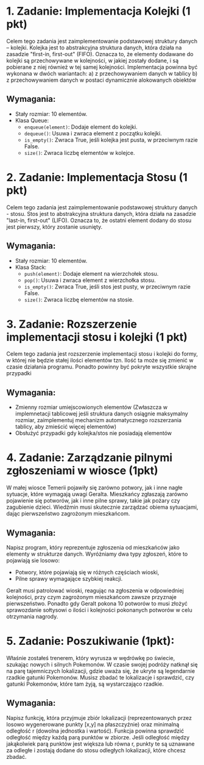 # 1.	Zadanie: Implementacja Kolejki (1 pkt)

Celem tego zadania jest zaimplementowanie podstawowej struktury danych – kolejki. Kolejka jest to abstrakcyjna struktura danych, która działa na zasadzie "first-in, first-out" (FIFO). Oznacza to, że elementy dodawane do kolejki są przechowywane w kolejności, w jakiej zostały dodane, i są pobierane z niej również w tej samej kolejności. Implementacja powinna być wykonana w dwóch wariantach: 
a)	z przechowywaniem danych w tablicy
b)	z przechowywaniem danych w postaci dynamicznie alokowanych obiektów

## Wymagania:
* Stały rozmiar: 10 elementów.
* Klasa Queue:
  * `enqueue(element)`: Dodaje element do kolejki.
  * `dequeue()`: Usuwa i zwraca element z początku kolejki.
  * `is_empty()`: Zwraca True, jeśli kolejka jest pusta, w przeciwnym razie False.
  * `size()`: Zwraca liczbę elementów w kolejce.

# 2.	Zadanie: Implementacja Stosu (1 pkt)

Celem tego zadania jest zaimplementowanie podstawowej struktury danych - stosu. Stos jest to abstrakcyjna struktura danych, która działa na zasadzie "last-in, first-out" (LIFO). Oznacza to, że ostatni element dodany do stosu jest pierwszy, który zostanie usunięty.
## Wymagania:
* Stały rozmiar: 10 elementów.
* Klasa Stack:
  * `push(element)`: Dodaje element na wierzchołek stosu.
  * `pop()`: Usuwa i zwraca element z wierzchołka stosu.
  * `is_empty()`: Zwraca True, jeśli stos jest pusty, w przeciwnym razie False.
  * `size()`: Zwraca liczbę elementów na stosie.
# 3.	Zadanie: Rozszerzenie implementacji stosu i kolejki (1 pkt)
Celem tego zadania jest rozszerzenie implementacji stosu i kolejki do formy, w której nie będzie stałej ilości elementów tzn. Ilość ta może się zmienić w czasie działania programu. Ponadto powinny być pokryte wszystkie skrajne przypadki

## Wymagania: 
* Zmienny rozmiar umiejscowionych elementów (Zwłaszcza w implemnetacji tablicowej jeśli struktura danych osiągnie maksymalny rozmiar, zaimplementuj mechanizm automatycznego rozszerzania tablicy, aby zmieścić więcej elementów)
* Obsłużyć przypadki gdy kolejka/stos nie posiadają elementów


# 4.  Zadanie: Zarządzanie pilnymi zgłoszeniami w wiosce (1pkt)

W małej wiosce Temerii pojawiły się zarówno potwory, jak i inne nagłe sytuacje, które wymagają uwagi Geralta. Mieszkańcy zgłaszają zarówno pojawienie się potworów, jak i inne pilne sprawy, takie jak pożary czy zagubienie dzieci. Wiedźmin musi skutecznie zarządzać obiema sytuacjami, dając pierwszeństwo zagrożonym mieszkańcom.

## Wymagania:
Napisz program, który reprezentuje zgłoszenia od mieszkańców jako elementy w strukturze danych. Wyróżniamy dwa typy zgłoszeń, które to pojawiają sie losowo:
 * Potwory, które pojawiają się w różnych częściach wioski,
 * Pilne sprawy wymagające szybkiej reakcji.

Geralt musi patrolować wioski, reagując na zgłoszenia w odpowiedniej kolejności, przy czym zagrożonym mieszkańcom zawsze przyznaje pierwszeństwo. Ponadto gdy Geralt pokona 10 potworów to musi złożyć sprawozdanie sołtysowi o ilości i kolejności pokonanych potworów w celu otrzymania nagrody.

# 5. Zadanie: Poszukiwanie (1pkt):
Właśnie zostałeś trenerem, który wyrusza w wędrówkę po świecie, szukając nowych i silnych Pokemonów. W czasie swojej podróży natknął się na parę tajemniczych lokalizacji, gdzie uważa się, że ukryte są legendarnie rzadkie gatunki Pokemonów. Musisz zbadać te lokalizacje i sprawdzić, czy gatunki Pokemonów, które tam żyją, są wystarczająco rzadkie.

## Wymagania:
Napisz funkcję, która przyjmuje zbiór lokalizacji (reprezentowanych przez losowo wygenerowane punkty [x,y] na płaszczyźnie) oraz minimalną odległość r (dowolna jednostka i wartość). Funkcja powinna sprawdzić odległość między każdą parą punktów w zbiorze. Jeśli odległość między jakąkolwiek parą punktów jest większa lub równa r, punkty te są uznawane za odległe i zostają dodane do stosu odległych lokalizacji, które chcesz zbadać.
